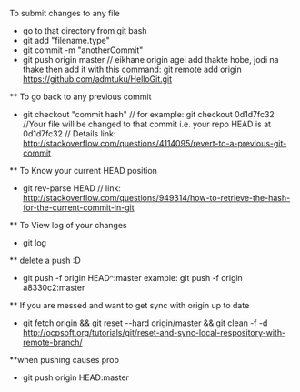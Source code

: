To submit changes to any file
- go to that directory from git bash
- git add "filename.type"
- git commit -m "anotherCommit"
- git push origin master 
// eikhane origin agei add thakte hobe, jodi na thake then add it with this command: git remote add origin https://github.com/admtuku/HelloGit.git

** To go back to any previous commit
- git checkout "commit hash" // for example: git checkout 0d1d7fc32
//Your file will be changed to that commit i.e. your repo HEAD is at 0d1d7fc32
// Details link: http://stackoverflow.com/questions/4114095/revert-to-a-previous-git-commit

** To Know your current HEAD position
- git rev-parse HEAD
// link: http://stackoverflow.com/questions/949314/how-to-retrieve-the-hash-for-the-current-commit-in-git

** To View log of your changes
- git log

** delete a push :D
- git push -f origin HEAD^:master
example: git push -f origin a8330c2:master

** If you are messed and want to get sync with origin up to date
- git fetch origin && git reset --hard origin/master && git clean -f -d
http://ocpsoft.org/tutorials/git/reset-and-sync-local-respository-with-remote-branch/

**when pushing causes prob
- git push origin HEAD:master